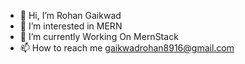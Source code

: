 - 👋 Hi, I’m Rohan Gaikwad
- 👀 I’m interested in MERN
- 🌱 I’m currently Working On MernStack
- 📫 How to reach me gaikwadrohan8916@gmail.com


<!---
RohanGaikw/RohanGaikw is a ✨ special ✨ repository because its `README.md` (this file) appears on your GitHub profile.
You can click the Preview link to take a look at your changes.
--->
